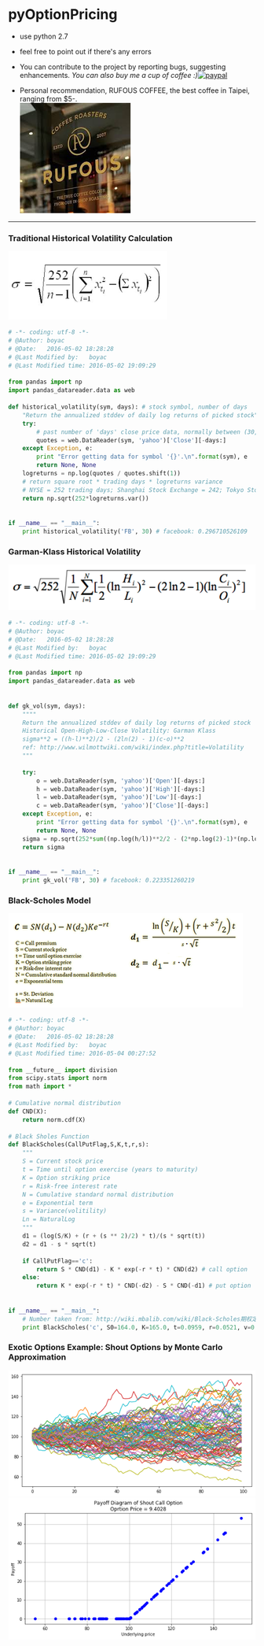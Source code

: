 # pyOptionPricing
- use python 2.7
- feel free to point out if there's any errors
- You can contribute to the project by reporting bugs, suggesting enhancements. 
*You can also buy me a cup of coffee :)*[![paypal](http://rickrduncan.com/wp-content/uploads/2017/11/buy-me-coffee-paypal.png)](https://paypal.me/boyac?locale.x=en_US)

- Personal recommendation, RUFOUS COFFEE, the best coffee in Taipei, ranging from $5-.<br/>
![alt tag](image/rufous2.jpg)

---

### Traditional Historical Volatility Calculation
![alt tag](image/classical_vol.jpg)

```python
# -*- coding: utf-8 -*-
# @Author: boyac
# @Date:   2016-05-02 18:28:28
# @Last Modified by:   boyac
# @Last Modified time: 2016-05-02 19:09:29

from pandas import np
import pandas_datareader.data as web

def historical_volatility(sym, days): # stock symbol, number of days
    "Return the annualized stddev of daily log returns of picked stock"
    try:
        # past number of 'days' close price data, normally between (30, 60)
        quotes = web.DataReader(sym, 'yahoo')['Close'][-days:] 
    except Exception, e:
        print "Error getting data for symbol '{}'.\n".format(sym), e
        return None, None
    logreturns = np.log(quotes / quotes.shift(1))
    # return square root * trading days * logreturns variance
    # NYSE = 252 trading days; Shanghai Stock Exchange = 242; Tokyo Stock Exchange = 246 days?
    return np.sqrt(252*logreturns.var()) 
    
    
if __name__ == "__main__":
    print historical_volatility('FB', 30) # facebook: 0.296710526109
```


### Garman-Klass Historical Volatility
![alt tag](image/Garman-Klass_historical_vol.jpg)
```python
# -*- coding: utf-8 -*-
# @Author: boyac
# @Date:   2016-05-02 18:28:28
# @Last Modified by:   boyac
# @Last Modified time: 2016-05-02 19:09:29

from pandas import np
import pandas_datareader.data as web


def gk_vol(sym, days):
    """"
    Return the annualized stddev of daily log returns of picked stock
    Historical Open-High-Low-Close Volatility: Garman Klass
    sigma**2 = ((h-l)**2)/2 - (2ln(2) - 1)(c-o)**2
    ref: http://www.wilmottwiki.com/wiki/index.php?title=Volatility
    """

    try:
    	o = web.DataReader(sym, 'yahoo')['Open'][-days:] 
    	h = web.DataReader(sym, 'yahoo')['High'][-days:] 
    	l = web.DataReader(sym, 'yahoo')['Low'][-days:] 
        c = web.DataReader(sym, 'yahoo')['Close'][-days:]
    except Exception, e:
        print "Error getting data for symbol '{}'.\n".format(sym), e
        return None, None
    sigma = np.sqrt(252*sum((np.log(h/l))**2/2 - (2*np.log(2)-1)*(np.log(c/o)**2))/days)
    return sigma
    
    
if __name__ == "__main__":
    print gk_vol('FB', 30) # facebook: 0.223351260219
```


### Black-Scholes Model
![alt tag](image/blackscholes.jpg)
```python
# -*- coding: utf-8 -*-
# @Author: boyac
# @Date:   2016-05-02 18:28:28
# @Last Modified by:   boyac
# @Last Modified time: 2016-05-04 00:27:52

from __future__ import division
from scipy.stats import norm
from math import *

# Cumulative normal distribution
def CND(X):
    return norm.cdf(X)

# Black Sholes Function
def BlackScholes(CallPutFlag,S,K,t,r,s):
    """
    S = Current stock price
    t = Time until option exercise (years to maturity)
    K = Option striking price
    r = Risk-free interest rate
    N = Cumulative standard normal distribution
    e = Exponential term
    s = Variance(volitility)
    Ln = NaturalLog
    """
    d1 = (log(S/K) + (r + (s ** 2)/2) * t)/(s * sqrt(t))
    d2 = d1 - s * sqrt(t)

    if CallPutFlag=='c':
        return S * CND(d1) - K * exp(-r * t) * CND(d2) # call option
    else:
        return K * exp(-r * t) * CND(-d2) - S * CND(-d1) # put option 


if __name__ == "__main__":
    # Number taken from: http://wiki.mbalib.com/wiki/Black-Scholes期权定价模型
    print BlackScholes('c', S0=164.0, K=165.0, t=0.0959, r=0.0521, v=0.29) # 5.788529972549341
```

### Exotic Options Example: Shout Options by Monte Carlo Approximation
![alt tag](image/MC2.png)
![alt tag](image/Shout2.png)

